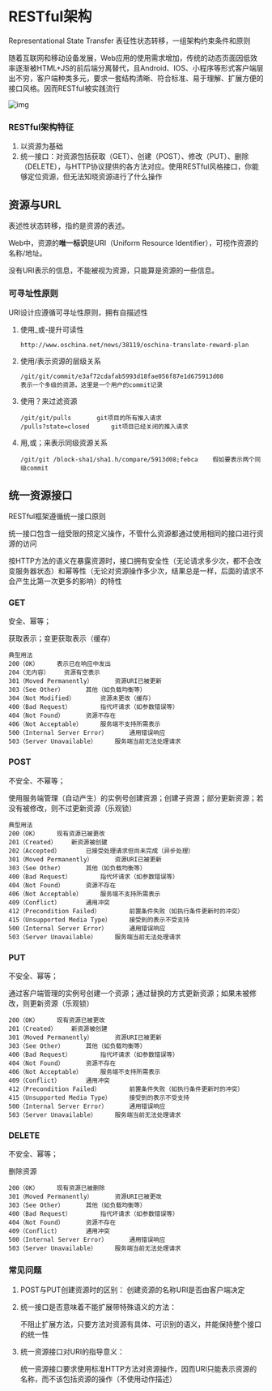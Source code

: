# RESTful架构

Representational State Transfer	表征性状态转移，一组架构约束条件和原则



随着互联网和移动设备发展，Web应用的使用需求增加，传统的动态页面因低效率逐渐被HTML+JS的前后端分离替代，且Android、IOS、小程序等形式客户端层出不穷，客户端种类多元，要求一套结构清晰、符合标准、易于理解、扩展方便的接口风格。因而RESTful被实践流行

![img](https://pica.zhimg.com/v2-5016de164cff86f8aa48e9c108dc20bc_1440w.jpg)



### RESTful架构特征

1. 以资源为基础
2. 统一接口：对资源包括获取（GET）、创建（POST）、修改（PUT）、删除（DELETE），与HTTP协议提供的各方法对应。使用RESTful风格接口，你能够定位资源，但无法知晓资源进行了什么操作





## 资源与URL

表述性状态转移，指的是资源的表述。

Web中，资源的**唯一标识**是URI（Uniform Resource Identifier），可视作资源的名称/地址。

没有URI表示的信息，不能被视为资源，只能算是资源的一些信息。

### 可寻址性原则

URI设计应遵循可寻址性原则，拥有自描述性

1. 使用_或-提升可读性

   ```
   http://www.oschina.net/news/38119/oschina-translate-reward-plan
   ```

2. 使用/表示资源的层级关系

   ```
   /git/git/commit/e3af72cdafab5993d18fae056f87e1d675913d08
   表示一个多级的资源，这里是一个用户的commit记录
   ```

3. 使用？来过滤资源

   ```
   /git/git/pulls		git项目的所有推入请求
   /pulls?state=closed		git项目已经关闭的推入请求
   ```

4. 用,或；来表示同级资源关系

   ```
   /git/git /block-sha1/sha1.h/compare/5913d08;febca	假如要表示两个同级commit
   ```

   





## 统一资源接口

RESTful框架遵循统一接口原则

统一接口包含一组受限的预定义操作，不管什么资源都通过使用相同的接口进行资源的访问

按HTTP方法的语义在暴露资源时，接口拥有安全性（无论请求多少次，都不会改变服务器状态）和幂等性（无论对资源操作多少次，结果总是一样，后面的请求不会产生比第一次更多的影响）的特性



### GET

安全、幂等；

获取表示；变更获取表示（缓存）

```
典型用法
200（OK）		表示已在响应中发出
204（无内容）	资源有空表示
301（Moved Permanently）		资源URI已被更新
303（See Other）		其他（如负载均衡等）
304（Not Modified）		资源未更改（缓存）
400（Bad Request）		指代坏请求（如参数错误等）
404（Not Found）		资源不存在
406（Not Acceptable）		服务端不支持所需表示
500（Internal Server Error）		通用错误响应
503（Server Unavailable）		服务端当前无法处理请求
```



### POST

不安全、不幂等；

使用服务端管理（自动产生）的实例号创建资源；创建子资源；部分更新资源；若没有被修改，则不过更新资源（乐观锁）

```
典型用法
200（OK）		现有资源已被更改
201（Created） 	新资源被创建
202（Accepted）		已接受处理请求但尚未完成（异步处理）
301（Moved Permanently）		资源URI已被更新
303（See Other）		其他（如负载均衡等）
400（Bad Request）		指代坏请求（如参数错误等）
404（Not Found）		资源不存在
406（Not Acceptable）		服务端不支持所需表示
409（Conflict）		通用冲突
412（Precondition Failed）		前置条件失败（如执行条件更新时的冲突）
415（Unsupported Media Type）		接受到的表示不受支持
500（Internal Server Error）		通用错误响应
503（Server Unavailable）		服务端当前无法处理请求
```



### PUT

不安全、幂等；

通过客户端管理的实例号创建一个资源；通过替换的方式更新资源；如果未被修改，则更新资源（乐观锁）

```
200（OK）		现有资源已被更改
201（Created） 	新资源被创建
301（Moved Permanently）		资源URI已被更新
303（See Other）		其他（如负载均衡等）
400（Bad Request）		指代坏请求（如参数错误等）
404（Not Found）		资源不存在
406（Not Acceptable）		服务端不支持所需表示
409（Conflict）		通用冲突
412（Precondition Failed）		前置条件失败（如执行条件更新时的冲突）
415（Unsupported Media Type）		接受到的表示不受支持
500（Internal Server Error）		通用错误响应
503（Server Unavailable）		服务端当前无法处理请求
```



### DELETE

不安全、幂等；

删除资源

```
200（OK）		现有资源已被删除
301（Moved Permanently）		资源URI已被更改
303（See Other）		其他（如负载均衡等）
400（Bad Request）		指代坏请求（如参数错误等）
404（Not Found）		资源不存在
409（Conflict）		通用冲突
500（Internal Server Error）		通用错误响应
503（Server Unavailable）		服务端当前无法处理请求
```



### 常见问题

1. POST与PUT创建资源时的区别：
   创建资源的名称URI是否由客户端决定

2. 统一接口是否意味着不能扩展带特殊语义的方法：

   不阻止扩展方法，只要方法对资源有具体、可识别的语义，并能保持整个接口的统一性

3. 统一资源接口对URI的指导意义：

   统一资源接口要求使用标准HTTP方法对资源操作，因而URI只能表示资源的名称，而不该包括资源的操作（不使用动作描述）
